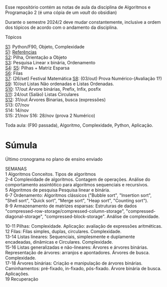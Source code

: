 Esse repositório contém as notas de aula da disciplina de Algoritmos e Programação 2 (é uma cópia de um *vault* do obsidian)  

Durante o semestre 2024/2 deve mudar constantemente, inclusive a ordem dos tópicos de acordo com o andamento da disciplina.

Tópicos

[S1](S1.md): Python/F90, Objeto, Complexidade  
[S1](S1.md): 
	[Referências](Referências.md)  
[S2](S2.md): Pilha, Orientação a Objeto  
[S3](S3.md): Pesquisa Linear x binária, Ordenamento  
[S4](S4.md): 
[S5](S5.md): Pilhas + Matriz Esparsa  
[S6](S6.md): Filas  
[S7](S7.md): (26/set) Festival Matemática 
[S8](S8.md): (03/out) Prova Numérico-(Avaliação 1?)  
[S9](S9.md):  10/out  Listas Não ordenadas e Listas Ordenadas.  
[S10](S10.md): 17/out  Árvore binárias,  Prefix, Infix, posfix  
[S11](S11.md): 24/out  (Salão) Listas Circulares  
[S12](S12.md): 31/out  Árvores Binarias, busca (expressões)    
S13: 07/nov    
S14: 14/nov   
S15: 21/nov
S16: 28/nov (prova 2 Numérico)

Toda aula: (F90 passada), Algoritmo, Complexidade, Python, Aplicação.


# Súmula

Último cronograma no plano de ensino enviado

SEMANAS  
1   Algoritmos Conceitos. Tipos de algoritmos  
2-4 Complexidade de algoritmos. Contagem de operações. Análise do comportamento assintótico para algoritmos sequenciais e recursivos.  
5   Algoritmos de pesquisa Pesquisa linear e binária.  
6-7 Ordenamento: Algoritmos clássicos ("Bubble sort", "Insertion sort", "Shell sort", "Quick sort", "Merge sort", "Heap sort", "Counting sort").  
8-9 Armazenamento de matrizes esparsas:  Estruturas de dados "compressed-row-storage/compressed-column-storage", "compressed-diagonal-storage", "compressed-block-storage". Análise de complexidade.

10-11 Pilhas:  Complexidade. Aplicação: avaliação de expressões aritméticas.  
12    Filas:   Filas simples, duplas, circulares. Complexidade.  
13-14 Listas lineares:  Sequenciais, simplesmente e duplamente encadeadas, dinâmicas e Circulares. Complexidade.  
15-16 Listas generalizadas e não-lineares:  Árvores e árvores binárias. Representação de árvores: arranjos e apontadores. Árvores de busca. Complexidade.  
17-18 Árvores binárias: Criação e manipulação de árvores binárias. Caminhamentos: pré-fixado, in-fixado, pós-fixado. Árvore binária de busca. Aplicações.  
19 Recuperação
